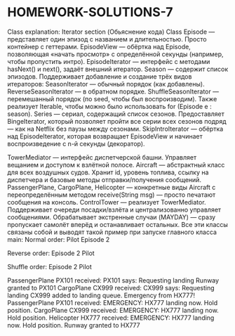 # HOMEWORK-SOLUTIONS-7

Class explanation: Iterator section (Обьяснение кода)
Class Episode — представляет один эпизод с названием и длительностью. Просто контейнер с геттерами.
EpisodeView — обёртка над Episode, позволяющая «начать просмотр» с определённой секунды (например, чтобы пропустить интро).
EpisodeIterator — интерфейс с методами hasNext() и next(), задаёт внешний итератор.
Season — содержит список эпизодов. Поддерживает добавление и создание трёх видов итераторов:
SeasonIterator — обычный порядок (как добавлены).
ReverseSeasonIterator — в обратном порядке.
ShuffleSeasonIterator — перемешанный порядок (по seed, чтобы был воспроизводим). Также реализует Iterable<Episode>, чтобы можно было использовать for (Episode e : season).
Series — сериал, содержащий список сезонов. Предоставляет BingeIterator, который позволяет пройти все серии всех сезонов подряд — как на Netflix без паузы между
сезонами.
SkipIntroIterator — обёртка над EpisodeIterator, которая возвращает EpisodeView и начинает воспроизведение с n-й секунды (декоратор).

TowerMediator — интерфейс диспетчерской башни. Управляет вещанием и доступом к взлётной полосе.
Aircraft — абстрактный класс для всех воздушных судов. Хранит id, уровень топлива, ссылку на диспетчера и базовые методы отправки/получения сообщений.
PassengerPlane, CargoPlane, Helicopter — конкретные виды Aircraft с переопределённым методом receive(String msg) — просто печатают сообщения на консоль.
ControlTower — реализует TowerMediator. Поддерживает очереди посадки/взлёта и централизованно управляет сообщениями. Обрабатывает экстренные случаи (MAYDAY) — сразу пропускает самолёт вперёд и останавливает остальных.
Все эти классы связаны собой и выводят такой пример при запуске главного класса main:
Normal order:
Pilot
Episode 2

Reverse order:
Episode 2
Pilot

Shuffle order:
Episode 2
Pilot

PassengerPlane PX101 received: PX101 says: Requesting landing
Runway granted to PX101
CargoPlane CX999 received: CX999 says: Requesting landing
CX999 added to landing queue.
Emergency from HX777!
PassengerPlane PX101 received: EMERGENCY: HX777 landing now. Hold position.
CargoPlane CX999 received: EMERGENCY: HX777 landing now. Hold position.
Helicopter HX777 received: EMERGENCY: HX777 landing now. Hold position.
Runway granted to HX777
